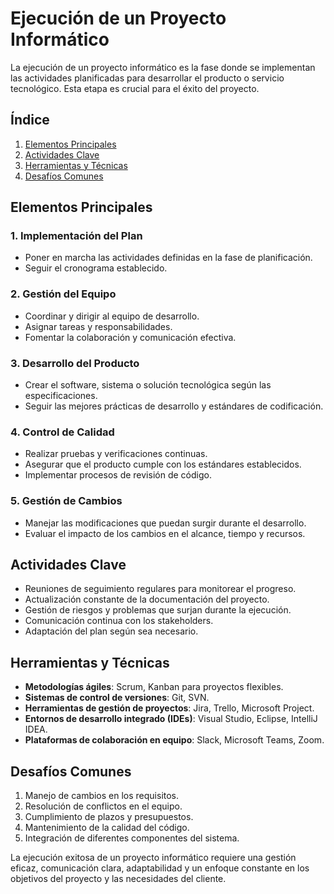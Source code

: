 # Ejecución de un Proyecto Informático

La ejecución de un proyecto informático es la fase donde se implementan las actividades planificadas para desarrollar el producto o servicio tecnológico. Esta etapa es crucial para el éxito del proyecto.

## Índice
1. [Elementos Principales](#elementos-principales)
2. [Actividades Clave](#actividades-clave)
3. [Herramientas y Técnicas](#herramientas-y-técnicas)
4. [Desafíos Comunes](#desafíos-comunes)

## Elementos Principales

### 1. Implementación del Plan
- Poner en marcha las actividades definidas en la fase de planificación.
- Seguir el cronograma establecido.

### 2. Gestión del Equipo
- Coordinar y dirigir al equipo de desarrollo.
- Asignar tareas y responsabilidades.
- Fomentar la colaboración y comunicación efectiva.

### 3. Desarrollo del Producto
- Crear el software, sistema o solución tecnológica según las especificaciones.
- Seguir las mejores prácticas de desarrollo y estándares de codificación.

### 4. Control de Calidad
- Realizar pruebas y verificaciones continuas.
- Asegurar que el producto cumple con los estándares establecidos.
- Implementar procesos de revisión de código.

### 5. Gestión de Cambios
- Manejar las modificaciones que puedan surgir durante el desarrollo.
- Evaluar el impacto de los cambios en el alcance, tiempo y recursos.

## Actividades Clave

- Reuniones de seguimiento regulares para monitorear el progreso.
- Actualización constante de la documentación del proyecto.
- Gestión de riesgos y problemas que surjan durante la ejecución.
- Comunicación continua con los stakeholders.
- Adaptación del plan según sea necesario.

## Herramientas y Técnicas

- **Metodologías ágiles**: Scrum, Kanban para proyectos flexibles.
- **Sistemas de control de versiones**: Git, SVN.
- **Herramientas de gestión de proyectos**: Jira, Trello, Microsoft Project.
- **Entornos de desarrollo integrado (IDEs)**: Visual Studio, Eclipse, IntelliJ IDEA.
- **Plataformas de colaboración en equipo**: Slack, Microsoft Teams, Zoom.

## Desafíos Comunes

1. Manejo de cambios en los requisitos.
2. Resolución de conflictos en el equipo.
3. Cumplimiento de plazos y presupuestos.
4. Mantenimiento de la calidad del código.
5. Integración de diferentes componentes del sistema.

La ejecución exitosa de un proyecto informático requiere una gestión eficaz, comunicación clara, adaptabilidad y un enfoque constante en los objetivos del proyecto y las necesidades del cliente.

